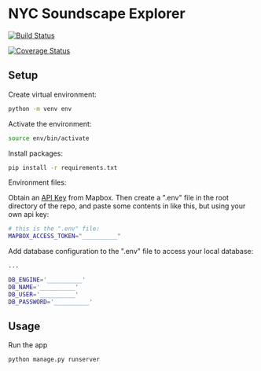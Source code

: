 # NYC Soundscape Explorer

[![Build Status](https://app.travis-ci.com/gcivil-nyu-org/wed-fall24-team2.svg?token=WJtjxLfBGECbRKomxGJe&branch=develop)](https://app.travis-ci.com/gcivil-nyu-org/wed-fall24-team2)

[![Coverage Status](https://coveralls.io/repos/github/gcivil-nyu-org/wed-fall24-team2/badge.svg?branch=develop&kill_cache=1)](https://coveralls.io/github/gcivil-nyu-org/wed-fall24-team2?branch=develop)

## Setup

Create virtual environment:

```sh
python -m venv env
```

Activate the environment:

```sh
source env/bin/activate
```

Install packages:

```sh
pip install -r requirements.txt
```

Environment files:

Obtain an [API Key](https://www.mapbox.com/) from Mapbox. Then create a ".env" file in the root directory of the repo, and paste some contents in like this, but using your own api key:

```sh
# this is the ".env" file:
MAPBOX_ACCESS_TOKEN="__________"
```
Add database configuration to the ".env" file to access your local database:
```sh
...

DB_ENGINE='__________'
DB_NAME='__________'
DB_USER='__________'
DB_PASSWORD='__________'
```
## Usage

Run the app

```sh
python manage.py runserver
```
